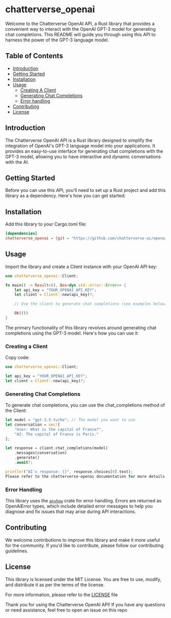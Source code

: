 # chatterverse_openai
Welcome to the Chatterverse OpenAI API, a Rust library that provides a convenient way to interact with the OpenAI GPT-3 model for generating chat completions. This README will guide you through using this API to harness the power of the GPT-3 language model.

## Table of Contents

- [Introduction](#introduction)
- [Getting Started](#getting-started)
- [Installation](#installation)
- [Usage](#usage)
	- [Creating A Client](#creating-a-client)
	- [Generating Chat Completions](#generating-chat-completions)
	- [Error handling](#error-handling)
- [Contributing](#contributing)
- [License](#license)

## Introduction
The Chatterverse OpenAI API is a Rust library designed to simplify the integration of OpenAI's GPT-3 language model into your applications. It provides an easy-to-use interface for generating chat completions with the GPT-3 model, allowing you to have interactive and dynamic conversations with the AI.

## Getting Started
Before you can use this API, you'll need to set up a Rust project and add this library as a dependency. Here's how you can get started:

## Installation
Add this library to your Cargo.toml file:

```toml
[dependencies]
chatterverse_openai = {git = "https://github.com/chatterverse-ai/openai-client.git"}
```

## Usage
Import the library and create a Client instance with your OpenAI API key:

```rust
use chatterverse_openai::Client;

fn main() -> Result<(), Box<dyn std::error::Error>> {
    let api_key = "YOUR_OPENAI_API_KEY";
    let client = Client::new(api_key)?;

    // Use the client to generate chat completions (see examples below).

    Ok(())
}
```

The primary functionality of this library revolves around generating chat completions using the GPT-3 model. Here's how you can use it:

### Creating a Client
Copy code:

```rust
use chatterverse_openai::Client;

let api_key = "YOUR_OPENAI_API_KEY";
let client = Client::new(api_key)?;
```

### Generating Chat Completions
To generate chat completions, you can use the chat_completions method of the Client:

```rust
let model = "gpt-3.5-turbo"; // The model you want to use
let conversation = vec![
    "User: What is the capital of France?",
    "AI: The capital of France is Paris."
];

let response = client.chat_completions(model)
    .messages(conversation)
    .generate()
    .await?;

println!("AI's response: {}", response.choices[0].text);
Please refer to the chatterverse-openai documentation for more details and advanced usage.
```

### Error Handling
This library uses the [`anyhow`](https://github.com/chatterverse-ai/openai-client.git) crate for error handling. Errors are returned as OpenAiError types, which include detailed error messages to help you diagnose and fix issues that may arise during API interactions.

## Contributing
We welcome contributions to improve this library and make it more useful for the community. If you'd like to contribute, please follow our contributing guidelines.

## License
This library is licensed under the MIT License. You are free to use, modify, and distribute it as per the terms of the license.

For more information, please refer to the [LICENSE](./LICENSE) file

Thank you for using the Chatterverse OpenAI API! If you have any questions or need assistance, feel free to open an issue on this repo 